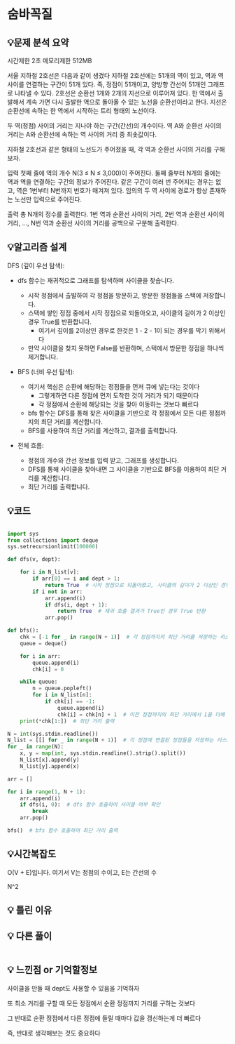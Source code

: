 # 숨바꼭질

## 💡**문제 분석 요약**

시간제한 2초
메모리제한 512MB

서울 지하철 2호선은 다음과 같이 생겼다
지하철 2호선에는 51개의 역이 있고, 역과 역 사이를 연결하는 구간이 51개 있다. 
즉, 정점이 51개이고, 양방향 간선이 51개인 그래프로 나타낼 수 있다. 2호선은 순환선 1개와 2개의 지선으로 이루어져 있다. 
한 역에서 출발해서 계속 가면 다시 출발한 역으로 돌아올 수 있는 노선을 순환선이라고 한다. 
지선은 순환선에 속하는 한 역에서 시작하는 트리 형태의 노선이다.

두 역(정점) 사이의 거리는 지나야 하는 구간(간선)의 개수이다. 
역 A와 순환선 사이의 거리는 A와 순환선에 속하는 역 사이의 거리 중 최솟값이다.

지하철 2호선과 같은 형태의 노선도가 주어졌을 때, 각 역과 순환선 사이의 거리를 구해보자.

입력
첫째 줄에 역의 개수 N(3 ≤ N ≤ 3,000)이 주어진다. 
둘째 줄부터 N개의 줄에는 역과 역을 연결하는 구간의 정보가 주어진다. 
같은 구간이 여러 번 주어지는 경우는 없고, 역은 1번부터 N번까지 번호가 매겨져 있다. 
임의의 두 역 사이에 경로가 항상 존재하는 노선만 입력으로 주어진다.

출력
총 N개의 정수를 출력한다. 
1번 역과 순환선 사이의 거리, 2번 역과 순환선 사이의 거리, ..., N번 역과 순환선 사이의 거리를 공백으로 구분해 출력한다.

## 💡**알고리즘 설계**

DFS (깊이 우선 탐색):

* dfs 함수는 재귀적으로 그래프를 탐색하며 사이클을 찾습니다.
  * 시작 정점에서 출발하여 각 정점을 방문하고, 방문한 정점들을 스택에 저장합니다.
  * 스택에 쌓인 정점 중에서 시작 정점으로 되돌아오고, 사이클의 길이가 2 이상인 경우 True를 반환합니다.
    * 여기서 깊이를 2이상인 경우로 한것은 1 - 2 - 1이 되는 경우를 막기 위해서다
  * 만약 사이클을 찾지 못하면 False를 반환하며, 스택에서 방문한 정점을 하나씩 제거합니다.


* BFS (너비 우선 탐색):
  * 여기서 핵심은 순환에 해당하는 정점들을 먼저 큐에 넣는다는 것이다
    * 그렇게하면 다른 정점에 먼저 도착한 것이 거리가 되기 때문이다
    * 각 정점에서 순환에 해당되는 것을 찾아 이동하는 것보다 빠르다
  * bfs 함수는 DFS를 통해 찾은 사이클을 기반으로 각 정점에서 모든 다른 정점까지의 최단 거리를 계산합니다.
  * BFS를 사용하여 최단 거리를 계산하고, 결과를 출력합니다.

* 전체 흐름:
  * 정점의 개수와 간선 정보를 입력 받고, 그래프를 생성합니다.
  * DFS를 통해 사이클을 찾아내면 그 사이클을 기반으로 BFS를 이용하여 최단 거리를 계산합니다.
  * 최단 거리를 출력합니다.

## 💡코드

```python

import sys
from collections import deque
sys.setrecursionlimit(100000)

def dfs(v, dept):

    for i in N_list[v]:
        if arr[0] == i and dept > 1:
            return True  # 시작 정점으로 되돌아왔고, 사이클의 길이가 2 이상인 경우 True 반환
        if i not in arr:
            arr.append(i)
            if dfs(i, dept + 1):
                return True  # 재귀 호출 결과가 True인 경우 True 반환
            arr.pop()

def bfs():
    chk = [-1 for _ in range(N + 1)]  # 각 정점까지의 최단 거리를 저장하는 리스트 초기화
    queue = deque()

    for i in arr:
        queue.append(i)
        chk[i] = 0

    while queue:
        n = queue.popleft()
        for i in N_list[n]:
            if chk[i] == -1:
                queue.append(i)
                chk[i] = chk[n] + 1  # 이전 정점까지의 최단 거리에서 1을 더해 현재 정점까지의 최단 거리 갱신
    print(*chk[1:])  # 최단 거리 출력

N = int(sys.stdin.readline())
N_list = [[] for _ in range(N + 1)]  # 각 정점에 연결된 정점들을 저장하는 리스트 초기화
for _ in range(N):
    x, y = map(int, sys.stdin.readline().strip().split())
    N_list[x].append(y)
    N_list[y].append(x)

arr = []

for i in range(1, N + 1):
    arr.append(i)
    if dfs(i, 0):  # dfs 함수 호출하여 사이클 여부 확인
        break
    arr.pop()

bfs()  # bfs 함수 호출하여 최단 거리 출력

```

## 💡시간복잡도
O(V + E)입니다. 여기서 V는 정점의 수이고, E는 간선의 수

N^2

## 💡 틀린 이유


## 💡 다른 풀이

```python

```

## 💡 느낀점 or 기억할정보
 사이클을 만들 때 dept도 사용할 수 있음을 기억하자

 또 최소 거리를 구할 때 모든 정점에서 순환 정점까지 거리를 구하는 것보다
 
 그 반대로 순환 정점에서 다른 정점에 들릴 때마다 값을 갱신하는게 더 빠르다
 
 즉, 반대로 생각해보는 것도 중요하다